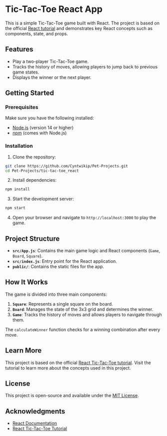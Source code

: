 # Tic-Tac-Toe React App

This is a simple Tic-Tac-Toe game built with React. The project is based on the official [React tutorial](https://react.dev/learn/tutorial-tic-tac-toe) and demonstrates key React concepts such as components, state, and props.

## Features

- Play a two-player Tic-Tac-Toe game.
- Tracks the history of moves, allowing players to jump back to previous game states.
- Displays the winner or the next player.

## Getting Started

### Prerequisites

Make sure you have the following installed:

- [Node.js](https://nodejs.org/) (version 14 or higher)
- [npm](https://www.npmjs.com/) (comes with Node.js)

### Installation

1. Clone the repository:
```bash
git clone https://github.com/Cyntwikip/Pet-Projects.git
cd Pet-Projects/tic-tac-toe_react
```

2. Install dependencies:
```bash
npm install
```

3. Start the development server:
```bash
npm start
```

4. Open your browser and navigate to `http://localhost:3000` to play the game.

## Project Structure

- **`src/App.js`**: Contains the main game logic and React components (`Game`, `Board`, `Square`).
- **`src/index.js`**: Entry point for the React application.
- **`public/`**: Contains the static files for the app.

## How It Works

The game is divided into three main components:

1. **`Square`**: Represents a single square on the board.
2. **`Board`**: Manages the state of the 3x3 grid and determines the winner.
3. **`Game`**: Tracks the history of moves and allows players to navigate through them.

The `calculateWinner` function checks for a winning combination after every move.

## Learn More

This project is based on the official [React Tic-Tac-Toe tutorial](https://react.dev/learn/tutorial-tic-tac-toe). Visit the tutorial to learn more about the concepts used in this project.

## License

This project is open-source and available under the [MIT License](LICENSE).

## Acknowledgments

- [React Documentation](https://react.dev/)
- [React Tic-Tac-Toe Tutorial](https://react.dev/learn/tutorial-tic-tac-toe)
